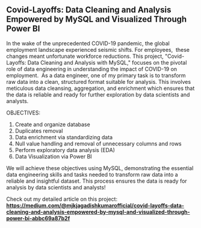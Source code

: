 ## **Covid-Layoffs: Data Cleaning and Analysis Empowered by MySQL and Visualized Through Power BI**

In the wake of the unprecedented COVID-19 pandemic, the global employment landscape experienced seismic shifts. For employees, 
these changes meant unfortunate workforce reductions.
This project, "Covid-Layoffs: Data Cleaning and Analysis with MySQL," focuses on the pivotal role of data engineering in understanding the impact of COVID-19 on employment. 
As a data engineer, one of my primary task is to transform raw data into a clean, structured format suitable for analysis. This involves meticulous data cleansing, aggregation, and enrichment which ensures that the data is reliable and ready for further exploration by data scientists and analysts.

OBJECTIVES:

1. Create and organize database
2. Duplicates removal 
3. Data enrichment via standardizing data 
4. Null value handling and removal of unnecessary columns and rows
5. Perform exploratory data analysis (EDA)
6. Data Visualization via Power BI

We will achieve these objectives using MySQL, demonstrating the essential data engineering skills and tasks needed to transform raw data into a reliable and insightful dataset. 
This process ensures the data is ready for analysis by data scientists and analysts!

Check out my detailed article on this project:
**https://medium.com/@mjkjagadishkumarofficial/covid-layoffs-data-cleaning-and-analysis-empowered-by-mysql-and-visualized-through-power-bi-abbc69a87b2f**
